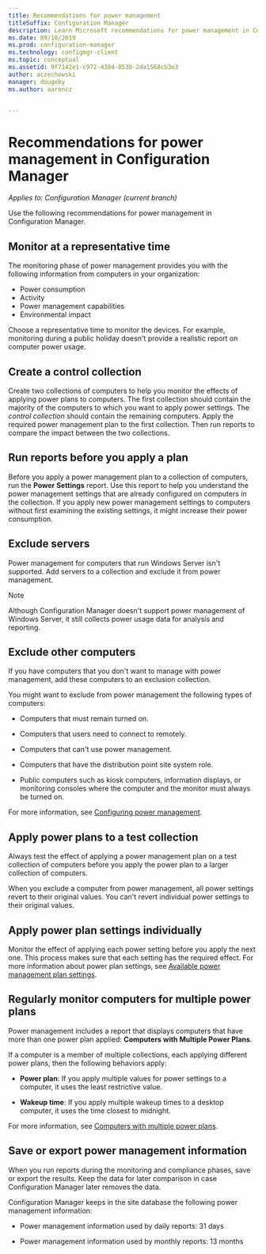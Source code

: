 ```yaml
---
title: Recommendations for power management
titleSuffix: Configuration Manager
description: Learn Microsoft recommendations for power management in Configuration Manager.
ms.date: 09/10/2019
ms.prod: configuration-manager
ms.technology: configmgr-client
ms.topic: conceptual
ms.assetid: 9f7142e1-c972-4384-853b-2da1568cb3e3
author: aczechowski
manager: dougeby
ms.author: aaroncz


---
```


# Recommendations for power management in Configuration Manager

*Applies to: Configuration Manager (current branch)*

Use the following recommendations for power management in Configuration Manager.  

## Monitor at a representative time

The monitoring phase of power management provides you with the following information from computers in your organization:

- Power consumption
- Activity
- Power management capabilities
- Environmental impact

Choose a representative time to monitor the devices. For example, monitoring during a public holiday doesn't provide a realistic report on computer power usage.

## Create a control collection

Create two collections of computers to help you monitor the effects of applying power plans to computers. The first collection should contain the majority of the computers to which you want to apply power settings. The *control collection* should contain the remaining computers. Apply the required power management plan to the first collection. Then run reports to compare the impact between the two collections.  

## Run reports before you apply a plan

Before you apply a power management plan to a collection of computers, run the **Power Settings** report. Use this report to help you understand the power management settings that are already configured on computers in the collection. If you apply new power management settings to computers without first examining the existing settings, it might increase their power consumption.  

## Exclude servers

Power management for computers that run Windows Server isn't supported. Add servers to a collection and exclude it from power management.  

> [!NOTE]
> Although Configuration Manager doesn't support power management of Windows Server, it still collects power usage data for analysis and reporting.

## Exclude other computers

If you have computers that you don't want to manage with power management, add these computers to an exclusion collection.  

You might want to exclude from power management the following types of computers:

- Computers that must remain turned on.  

- Computers that users need to connect to remotely.  

- Computers that can't use power management.  

- Computers that have the distribution point site system role.  

- Public computers such as kiosk computers, information displays, or monitoring consoles where the computer and the monitor must always be turned on.  

For more information, see [Configuring power management](configuring-power-management.md).  

## Apply power plans to a test collection

Always test the effect of applying a power management plan on a test collection of computers before you apply the power plan to a larger collection of computers.  

When you exclude a computer from power management, all power settings revert to their original values. You can't revert individual power settings to their original values.  

## Apply power plan settings individually

Monitor the effect of applying each power setting before you apply the next one. This process makes sure that each setting has the required effect. For more information about power plan settings, see [Available power management plan settings](create-and-apply-power-plans.md#BKMK_Plans).  

## Regularly monitor computers for multiple power plans

Power management includes a report that displays computers that have more than one power plan applied: **Computers with Multiple Power Plans**.

If a computer is a member of multiple collections, each applying different power plans, then the following behaviors apply:  

- **Power plan**: If you apply multiple values for power settings to a computer, it uses the least restrictive value.  

- **Wakeup time**: If you apply multiple wakeup times to a desktop computer, it uses the time closest to midnight.  

For more information, see [Computers with multiple power plans](monitor-and-plan-for-power-management.md#BKMK_Multiple).  

## Save or export power management information

When you run reports during the monitoring and compliance phases, save or export the results. Keep the data for later comparison in case Configuration Manager later removes the data.  

Configuration Manager keeps in the site database the following power management information:

- Power management information used by daily reports: 31 days

- Power management information used by monthly reports: 13 months
